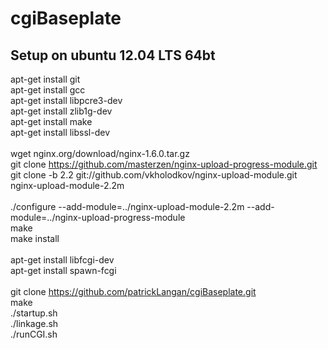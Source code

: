cgiBaseplate
============

Setup on ubuntu 12.04 LTS 64bt
------------------------------
apt-get install git <br>
apt-get install gcc <br>
apt-get install libpcre3-dev <br>
apt-get install zlib1g-dev <br>
apt-get install make <br>
apt-get install libssl-dev <br>
<br>
wget nginx.org/download/nginx-1.6.0.tar.gz <br>
git clone https://github.com/masterzen/nginx-upload-progress-module.git <br>
git clone -b 2.2 git://github.com/vkholodkov/nginx-upload-module.git nginx-upload-module-2.2m <br>
<br>
./configure --add-module=../nginx-upload-module-2.2m --add-module=../nginx-upload-progress-module <br>
make <br>
make install <br>
<br>
apt-get install libfcgi-dev <br>
apt-get install spawn-fcgi <br>
<br>
git clone https://github.com/patrickLangan/cgiBaseplate.git <br>
make <br>
./startup.sh <br>
./linkage.sh <br>
./runCGI.sh <br>

